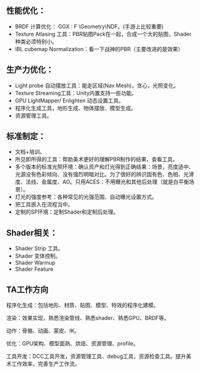 ## 性能优化：

* BRDF 计算优化： GGX : F \Geometry\NDF。(手游上比较重要)
* Texture Atlasing 工具：PBR贴图Pack在一起，合成一个大的贴图，Shader种类必须特别小。
* IBL cubemap Normalization：看一下战神的PBR（主要改进的是效果）

## 生产力优化：

* Light probe 自动摆放工具：能走区域(Nav Mesh)，贪心，光照变化。
* Texture Streaming工具：Unity内置支持一些功能。
* GPU LightMapper/ Enlighten 动态设置工具。
* 程序化生成工具，地形生成、物体摆放、模型生成。
* 资源管理工具。

## 标准制定：

* 文档+培训。
* 所见即所得的工具：帮助美术更好的理解PBR制作的结果，查看工具。
* 多个版本的标准光照环境：确认资产和灯光得到正确结果：场景，亮度适中、光源没有色彩倾向、没有强烈明暗对比。为了很好的辨识固有色、色相、光滑度、法线、金属度、AO。只用ACES：不用曝光和其他后处理（就是白平衡场景）。
* 灯光的强度参考：各种常见的光强范围、自动曝光设置方式。
* 把工具嵌入在流程当中。
* 定制的SP环境：定制Shader和定制后处理。



## Shader相关：

* Shader Strip 工具。
* Shader 变体控制。
* Shader Warmup
* Shader Feature



## TA工作方向

程序化生成：包括地形、材质、贴图、模型、特效的程序化建模。

渲染：效果实现，熟悉渲染管线、熟悉shader、熟悉GPU、BRDF等。

动作：骨骼、动画、蒙皮、IK。

优化：GPU架构、模型面熟、烘焙、资源管理、profile。

工具开发：DCC工具开发，资源管理工具、debug工具，资源检查工具。提升美术工作效率，完善生产工作流。

